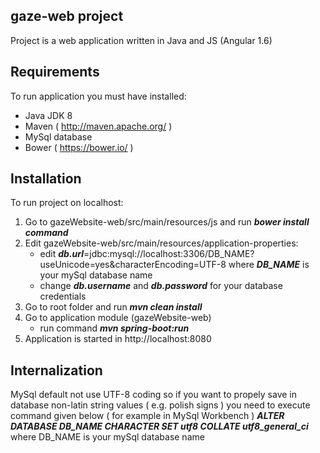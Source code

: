 ## gaze-web project

Project is a web application written in Java and JS (Angular 1.6)

## Requirements
To run application you must have installed:
* Java JDK 8
* Maven ( http://maven.apache.org/ )
* MySql database
* Bower ( https://bower.io/ )

## Installation

To run project on localhost:

1. Go to gazeWebsite-web/src/main/resources/js and run ***bower install command***
2. Edit gazeWebsite-web/src/main/resources/application-properties: 
    * edit ***db.url***=jdbc:mysql://localhost:3306/DB_NAME?useUnicode=yes&characterEncoding=UTF-8 where ***DB_NAME*** is your mySql database name
    * change ***db.username*** and ***db.password*** for your database credentials
3. Go to root folder and run ***mvn clean install*** 
4. Go to application module (gazeWebsite-web) 
    * run command ***mvn spring-boot:run*** 
5. Application is started in http://localhost:8080

## Internalization
MySql default not use UTF-8 coding so if you want to propely save in database non-latin string values 
( e.g. polish signs ) you need to execute command given below ( for example in MySql Workbench )
***ALTER DATABASE DB_NAME CHARACTER SET utf8 COLLATE utf8_general_ci*** 
where DB_NAME is your mySql database name
